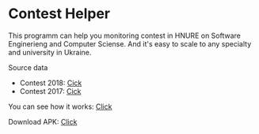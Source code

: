 # Сontest Helper
This programm can help you monitoring contest in HNURE on Software Enginerieng and Computer Sciense. And it's easy to scale to any specialty and university in Ukraine.

Source data
* Contest 2018: [Cick](https://vstup.osvita.ua/)
* Contest 2017: [Cick](https://abit-poisk.org.ua/rate2017)
 
 
You can see how it works: [Click](https://youtu.be/3z32idCypVs)

Download APK: [Click](https://drive.google.com/open?id=1XHm7cHdbk32j87hrkVOhIhGVyM97mLvH)
